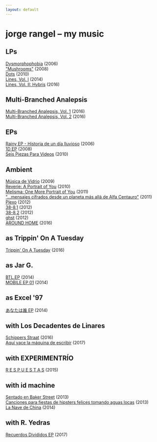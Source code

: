 ```yaml
---
layout: default
---
```


# jorge rangel – my music

## LPs

[Dysmorphophobia](http://music.jrangel.net/album/dysmorphophobia) (2006)  
["Mushrooms"](http://music.jrangel.net/album/mushrooms) (2008)  
[Dots](http://music.jrangel.net/album/dots) (2010)  
[Lines, Vol. I](http://music.jrangel.net/album/lines-vol-i) (2014)  
[Lines, Vol. II: Hybris](http://music.jrangel.net/album/lines-vol-ii-hybris) (2016)  

## Multi-Branched Analepsis

[Multi-Branched Analepsis, Vol. 1](http://music.jrangel.net/album/multi-branched-analepsis-vol-1) (2016)  
[Multi​-​Branched Analepsis, Vol. 2](http://music.jrangel.net/album/multi-branched-analepsis-vol-2) (2016)  

## EPs

[Rainy EP - Historia de un día lluvioso](http://music.jrangel.net/album/rainy-ep-historia-de-un-d-a-lluvioso) (2006)  
[1D EP](http://music.jrangel.net/album/1d-ep) (2008)  
[Seis Piezas Para Videos](http://music.jrangel.net/album/seis-piezas-para-videos) (2010)  

## Ambient

[Música de Vidrio](http://music.jrangel.net/album/m-sica-de-vidrio) (2009)  
[Reverie: A Portrait of You](http://music.jrangel.net/album/reverie-a-portrait-of-you) (2010)  
[Melisma: One More Portrait of You](http://music.jrangel.net/album/melisma-one-more-portrait-of-you) (2011)  
["...mensajes cifrados desde un planeta más allá de Alfa Centauro"](http://music.jrangel.net/album/mensajes-cifrados-desde-un-planeta-m-s-all-de-alfa-centauro) (2011)  
[Plexo](http://music.jrangel.net/album/plexo) (2012)  
[38-8,1](http://music.jrangel.net/album/38-81) (2012)  
[38-8,2](http://music.jrangel.net/album/38-82) (2012)  
[ghst](http://music.jrangel.net/album/ghst) (2012)  
[AROUND HOME](http://music.jrangel.net/album/around-home) (2016)

## as Trippin' On A Tuesday

[Trippin' On A Tuesday](http://music.jrangel.net/album/trippin-on-a-tuesday) (2016)

## as Jar G.

[BTL.EP](http://music.jrangel.net/album/btl-ep) (2014)  
[MOBILE EP 01](http://music.jrangel.net/album/mobile-ep-01) (2014)  

## as Excel '97

[あなたは誰 EP](http://music.jrangel.net/album/ep) (2014)  

## with Los Decadentes de Linares

[Schippers Straat](https://losdecadentesdelinares.bandcamp.com/album/schippers-straat) (2016)  
[Aquí yace la máquina de escribir](https://losdecadentesdelinares.bandcamp.com/album/aqu-yace-la-m-quina-de-escribir) (2017)

## with EXPERIMENTRÍO

[R E S P U E S T A S](https://hectorzarate.bandcamp.com/album/r-e-s-p-u-e-s-t-a-s) (2015)

## with id machine

[Sentado en Baker Street](https://idmachine.bandcamp.com/album/sentado-en-baker-street) (2013)  
[Canciones para fiestas de hipsters felices tomando aguas locas](https://idmachine.bandcamp.com/album/canciones-para-fiestas-de-hipsters-felices-tomando-aguas-locas) (2013)  
[La Nave de China](https://idmachine.bandcamp.com/album/la-nave-de-china) (2014)

## with R. Yedras

[Recuerdos Divididos EP](http://music.jrangel.net/album/recuerdos-divididos-ep) (2017)
